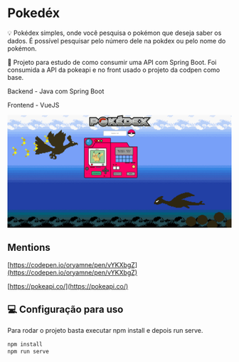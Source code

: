 # Pokedéx

💡 Pokédex simples, onde você pesquisa o pokémon que deseja saber os dados. É possível pesquisar pelo número dele na pokdex ou pelo nome do pokémon.

📜 Projeto para estudo de como consumir uma API com Spring Boot. Foi consumida a API da pokeapi e no front usado o projeto da codpen como base. 

Backend - Java com Spring Boot

Frontend - VueJS

<p align="center">
    <img src="print.png" alt="Imagem"/>
</p>

## Mentions

[https://codepen.io/oryamne/pen/vYKXbgZ](https://codepen.io/oryamne/pen/vYKXbgZ)

[https://pokeapi.co/](https://pokeapi.co/)

## 💻 Configuração para uso

Para rodar o projeto basta executar npm install e depois run serve.

```
npm install
npm run serve
```
